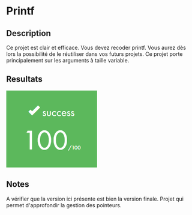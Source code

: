 # Printf

## Description

Ce projet est clair et efficace. Vous devez recoder printf. Vous aurez dès lors la possibilité de le réutiliser dans vos futurs projets. Ce projet porte principalement sur les arguments à taille variable.

## Resultats

![](images/Resultats.png)

## Notes

A vérifier que la version ici présente est bien la version finale. Projet qui permet d'approfondir la gestion des pointeurs.